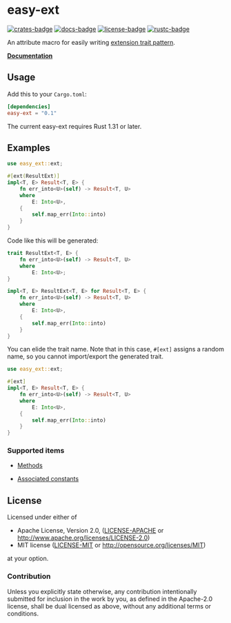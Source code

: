 # easy-ext

[![crates-badge]][crates-url]
[![docs-badge]][docs-url]
[![license-badge]][license]
[![rustc-badge]][rustc-url]

[crates-badge]: https://img.shields.io/crates/v/easy-ext.svg
[crates-url]: https://crates.io/crates/easy-ext
[docs-badge]: https://docs.rs/easy-ext/badge.svg
[docs-url]: https://docs.rs/easy-ext
[license-badge]: https://img.shields.io/crates/l/easy-ext.svg
[license]: #license
[rustc-badge]: https://img.shields.io/badge/rustc-1.31+-lightgray.svg
[rustc-url]: https://blog.rust-lang.org/2018/12/06/Rust-1.31-and-rust-2018.html

An attribute macro for easily writing [extension trait pattern](https://github.com/rust-lang/rfcs/blob/master/text/0445-extension-trait-conventions.md).

[**Documentation**](https://docs.rs/easy-ext/)

## Usage

Add this to your `Cargo.toml`:

```toml
[dependencies]
easy-ext = "0.1"
```

The current easy-ext requires Rust 1.31 or later.

## Examples

```rust
use easy_ext::ext;

#[ext(ResultExt)]
impl<T, E> Result<T, E> {
    fn err_into<U>(self) -> Result<T, U>
    where
        E: Into<U>,
    {
        self.map_err(Into::into)
    }
}
```

Code like this will be generated:

```rust
trait ResultExt<T, E> {
    fn err_into<U>(self) -> Result<T, U>
    where
        E: Into<U>;
}

impl<T, E> ResultExt<T, E> for Result<T, E> {
    fn err_into<U>(self) -> Result<T, U>
    where
        E: Into<U>,
    {
        self.map_err(Into::into)
    }
}
```

You can elide the trait name. Note that in this case, `#[ext]` assigns a random name, so you cannot import/export the generated trait.

```rust
use easy_ext::ext;

#[ext]
impl<T, E> Result<T, E> {
    fn err_into<U>(self) -> Result<T, U>
    where
        E: Into<U>,
    {
        self.map_err(Into::into)
    }
}
```

### Supported items

* [Methods](https://doc.rust-lang.org/book/ch05-03-method-syntax.html)

* [Associated constants](https://rust-lang-nursery.github.io/edition-guide/rust-2018/trait-system/associated-constants.html)

## License

Licensed under either of

* Apache License, Version 2.0, ([LICENSE-APACHE](LICENSE-APACHE) or <http://www.apache.org/licenses/LICENSE-2.0>)
* MIT license ([LICENSE-MIT](LICENSE-MIT) or <http://opensource.org/licenses/MIT>)

at your option.

### Contribution

Unless you explicitly state otherwise, any contribution intentionally submitted for inclusion in the work by you, as defined in the Apache-2.0 license, shall be dual licensed as above, without any additional terms or conditions.
